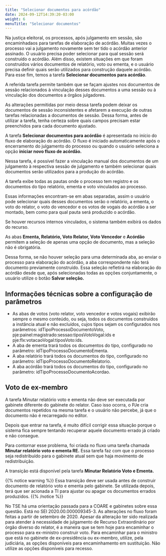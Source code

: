 ```yaml
---
title: "Selecionar documentos para acórdão"
date: 2024-09-12T14:39:20-03:00
weight: 6
menuTitle: "Selecionar documentos"
---
```


Na justiça eleitoral, os processos, após julgamento em sessão, são encaminhadaos para tarefas de elaboração de acórdão. Muitas vezes o processo vai a julgamento novamente sem ter tido o acórdão anterior assinado. O usuário precisa poder selecionar para qual sessão será construído o acórdão. Além disso, existem situações em que foram construídos vários documentos de relatório, voto ou ementa, e o usuário precisa definir quais serão utilizados para construção daquele acórdão. Para esse fim, temos a tarefa **Selecionar documentos para acórdão**. 

A referida tarefa permite também que se façam ajustes nos documentos de sessão relacionados à vinculação desses documentos a uma sessão ou à vinculação dos documentos a órgãos julgadores.

As alterações permitidas por meio dessa tarefa podem deixar os documentos de sessão inconsistentes e afetarem a execução de outras tarefas relacionadas a documentos de sessão. Dessa forma, antes de utilizar a tarefa, tenha certeza sobre quais campos precisam estar preenchidos para cada documento ajustado.

A tarefa **Selecionar documentos para acórdão** é apresentada no início do fluxo de elaboração do acórdão. O fluxo é iniciado automaticamente após o encerramento do julgamento do processo ou quando o usuário seleciona a opção **iniciar novo fluxo de acórdão.**

Nessa tarefa, é possível fazer a vinculação manual dos documentos de um julgamento à respectiva sessão de julgamento e também selecionar quais documentos serão utilizados para a produção do acórdão.

A tarefa exibe todas as pautas onde o processo tem registro e os documentos do tipo relatório, ementa e voto vinculados ao processo. 

Essas informações encontram-se em abas separadas, assim o usuário pode selecionar quais desses documentos serão o relatório, a ementa, o voto do relator, o voto do vencedor e os votos de vogais do acórdão a ser montado, bem como para qual pauta será produzido o acórdão.

Se houver recursos internos vinculados, o sistema também exibirá os dados do recurso.

As abas **Ementa, Relatório, Voto Relator, Voto Vencedor** e **Acórdão** permitem a seleção de apenas uma opção de documento, mas a seleção não é obrigatória.

Dessa forma, se não houver seleção para uma determinada aba, ao enviar o processo para elaboração do acórdão, a aba correspondente não terá documento previamente construído. Essa seleção refletirá na elaboração do acórdão desde que, após selecionadas todas as opções conjuntamente, o usuário utilize o botão **Salvar seleção.**

## Informações técnicas sobre a configuração de parâmetros

+ As abas de votos (voto relator, voto vencedor e votos vogais) exibirão sempre o mesmo conteúdo, ou seja, todos os documentos construídos a instância atual e não excluídos, cujos tipos sejam os configurados nos parâmetros: idTipoProcessoDocumentoVoto, pje:painel:magistrado:sessao:tiposVotoVogal:ids e pje:flx:votacaoVogal:tiposVoto:ids.
+ A aba de ementa trará todos os documentos do tipo, configurado no parâmetro: idTipoProcessoDocumentoEmenta.
+ A aba relatório trará todos os documentos do tipo, configurado no parâmetro: idTipoProcessoDocumentoRelatorio.
+ A aba acórdão trará todos os documentos do tipo, configurado no parâmetro: idTipoProcessoDocumentoAcordao.

## Voto de ex-membro 

A tarefa Minutar relatório voto e ementa não deve ser executada por gabinete diferente do gabinete do relator. Caso isso ocorra, o PJe cria documentos repetidos na mesma tarefa e o usuário não percebe, já que o documento não é recarregado no editor. 

Depois que entrar na tarefa, é muito difícil corrigir essa situação porque o sistema fica sempre tentando recuperar aquele documento errado já criado e não consegue.

Para contornar esse problema, foi criada no fluxo uma tarefa chamada **Minutar relatório voto e ementa RE.** Essa tarefa faz com que o processo seja redistribuído para o gabinete atual sem que haja movimento de redistribuição.

A transição está disponível pela tarefa **Minutar Relatório Voto e Ementa.**

{{% notice warning %}}
Essa transição deve ser usada antes de construir documento de relatório voto e ementa pelo gabinete. Se utilizada depois, terá que ser acionada a TI para ajustar ou apagar os documentos errados produzidos. 
{{% /notice %}} 

No TSE há uma orientação passada para a COARE e gabinetes sobre essa questão. Está no SEI 2020.00.000009345-3. As alterações no fluxo foram feitas a partir de setembro de 2020. Apesar da alteração ter sido realizada para atender à necessidade de julgamento de Recurso Extraordinário por órgão diverso do relator, é a maneira que se tem hoje para encaminhar o processo para ex-ministro construir voto. Para encaminhar para o ministro que está no gabinete de ex-presidência ou ex-membro, utilize, pela judiciária, as opções disponíveis para encaminhamento em sustituição. Não utilize as opções disponíveis para recesso.
